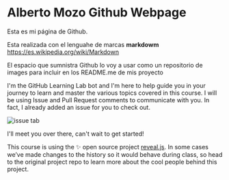 # Alberto Mozo Github Webpage

Esta es mi página de Github.

Esta realizada con el lenguahe de marcas  **markdowm** https://es.wikipedia.org/wiki/Markdown

El espacio que sumnistra Github lo voy a usar como un repositorio de images para incluir en los README.me de mis proyecto 



I'm the GitHub Learning Lab bot and I'm here to help guide you in your journey to learn and master the various topics covered in this course. I will be using Issue and Pull Request comments to communicate with you. In fact, I already added an issue for you to check out.

![issue tab](https://lab.github.com/public/images/issue_tab.png)

I'll meet you over there, can't wait to get started!

This course is using the :sparkles: open source project [reveal.js](https://github.com/hakimel/reveal.js/). In some cases we’ve made changes to the history so it would behave during class, so head to the original project repo to learn more about the cool people behind this project.
